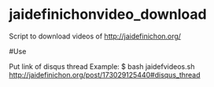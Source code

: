 # jaidefinichonvideo_download

Script to download videos of http://jaidefinichon.org/ 

#Use

Put link of disqus thread 
Example: $ bash jaidefvideos.sh http://jaidefinichon.org/post/173029125440#disqus_thread
